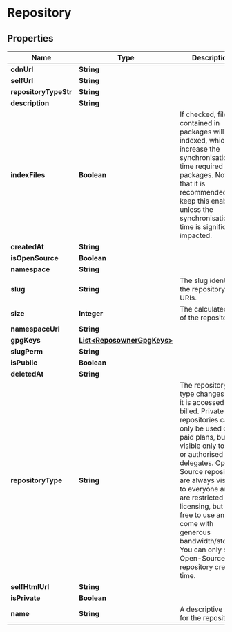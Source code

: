 
# Repository

## Properties
Name | Type | Description | Notes
------------ | ------------- | ------------- | -------------
**cdnUrl** | **String** |  |  [optional]
**selfUrl** | **String** |  |  [optional]
**repositoryTypeStr** | **String** |  |  [optional]
**description** | **String** |  | 
**indexFiles** | **Boolean** | If checked, files contained in packages will be indexed, which increase the synchronisation time required for packages. Note that it is recommended you keep this enabled unless the synchronisation time is significantly impacted. |  [optional]
**createdAt** | **String** |  |  [optional]
**isOpenSource** | **Boolean** |  | 
**namespace** | **String** |  | 
**slug** | **String** | The slug identifies the repository in URIs. |  [optional]
**size** | **Integer** | The calculated size of the repository. |  [optional]
**namespaceUrl** | **String** |  |  [optional]
**gpgKeys** | [**List&lt;ReposownerGpgKeys&gt;**](ReposownerGpgKeys.md) |  |  [optional]
**slugPerm** | **String** |  |  [optional]
**isPublic** | **Boolean** |  | 
**deletedAt** | **String** |  |  [optional]
**repositoryType** | **String** | The repository type changes how it is accessed and billed. Private repositories can only be used on paid plans, but are visible only to you or authorised delegates. Open-Source repositories are always visible to everyone and are restricted by licensing, but are free to use and come with generous bandwidth/storage. You can only select Open-Source at repository creation time. |  [optional]
**selfHtmlUrl** | **String** |  |  [optional]
**isPrivate** | **Boolean** |  | 
**name** | **String** | A descriptive name for the repository. |  [optional]



